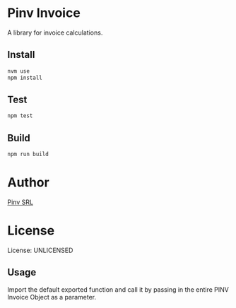 # Pinv Invoice

A library for invoice calculations.

## Install

```bash
nvm use
npm install
```

## Test

```bash
npm test
```

## Build

```bash
npm run build
```

# Author

[Pinv SRL](https://www.pinv.it)


# License
License: UNLICENSED


## Usage

Import the default exported function and call it by passing in the entire PINV Invoice Object as a parameter.
